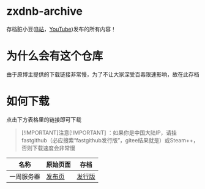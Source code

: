 # zxdnb-archive
存档脏小豆([B站](https://space.bilibili.com/5836069)，[YouTube](https://www.youtube.com/@zxdnb))发布的所有内容！

# 为什么会有这个仓库
由于原博主提供的下载链接非常慢，为了不让大家深受百毒限速影响，故在此存档

# 如何下载
  点击下方表格里的链接即可下载
  > [!IMPORTANT]注意[!IMPORTANT] ：如果你是中国大陆IP，请挂fastgithub（必应搜索“fastgithub发行版”，gitee结果就是）或Steam++，否则下载速度会非常慢

  |名称|原始页面|存档|
  |----|----|----|
  |一周服务器|[发布页](https://www.bilibili.com/opus/913828513583202311)|[发行版](https://github.com/TC999/zxdnb-archive/releases/tag/v1w)|